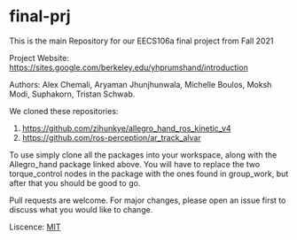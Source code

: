 # final-prj
This is the main Repository for our EECS106a final project from Fall 2021

Project Website: https://sites.google.com/berkeley.edu/yhprumshand/introduction


Authors:  Alex Chemali,
          Aryaman Jhunjhunwala,
          Michelle Boulos,
          Moksh Modi,
          Suphakorn,
          Tristan Schwab.

We cloned these repositories:
1. https://github.com/zihunkye/allegro_hand_ros_kinetic_v4
2. https://github.com/ros-perception/ar_track_alvar

To use simply clone all the packages into your workspace, along with the Allegro_hand package linked above. You will have to replace the two torque_control nodes in the package with the ones found in
group_work, but after that you should be good to go.

Pull requests are welcome. For major changes, please open an issue first to discuss what you would like to change.

Liscence: [MIT](https://choosealicense.com/licenses/mit/)
